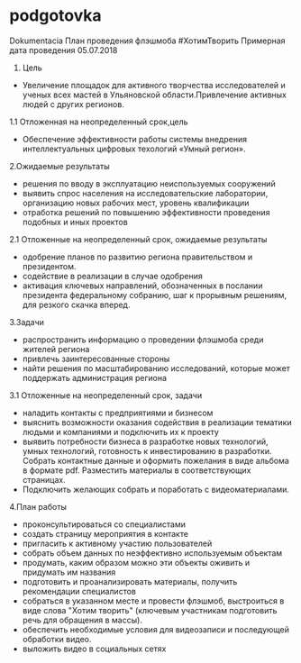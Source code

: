 # podgotovka
Dokumentacia 
План проведения флэшмоба #ХотимТворить 
Примерная дата проведения 05.07.2018


1. Цель 
- Увеличение площадок для активного творчества исследователей и ученых всех мастей в Ульяновской области.Привлечение активных людей с других регионов.

1.1 Отложенная на неопределенный срок,цель
- Обеспечение эффективности работы системы внедрения интеллектуальных цифровых техологий «Умный регион».


2.Ожидаемые результаты 
- решения по вводу в эксплуатацию неиспользуемых сооружений
- выявить спрос населения на исследовательские лаборатории, организацию новых рабочих мест, уровень квалификации
- отработка решений по повышению эффективности проведения подобных и иных проектов
                       
	
2.1 Отложенные на неопределенный срок, ожидаемые результаты
- одобрение планов по развитию региона правительством и президентом.
- содействие в реализации в случае одобрения  
- активация ключевых направлений, обозначенных в послании президента федеральному собранию, шаг к прорывным                                  решениям, для резкого скачка вперед.
											 
3.Задачи
- распространить информацию о проведении флэшмоба среди жителей региона
- привлечь заинтересованные стороны
- найти решения по масштабированию исследований, которые может поддержать администрация региона
	 
3.1 Отложенные на неопределенный срок, задачи
 - наладить контакты с предприятиями и бизнесом 
 - выяснить возможности оказания содействия в реализации тематики людьми и компаниями и подключить их к проекту
 - выявить потребности бизнеса в разработке новых технологий, умных технологий, готовность к инвестированию в разработки.                  Собрать контактные данные и оформить пожелания в виде альбома в формате pdf. Разместить материалы в соответствующих                      страницах.
 - Подключить желающих собрать и поработать с видеоматериалами.


4.План работы 
- проконсультироваться со специалистами
- создать страницу мероприятия в контакте
- пригласить к активному участию пользователей
- собрать объем данных по неэффективно используемым объектам
- продумать, каким образом можно эти объекты оживить и придумать им названия
- подготовить и проанализировать материалы, получить рекомендации специалистов
- собраться в указанном месте и провести флэшмоб, выстроиться в виде слова "Хотим творить" (ключевым участникам                           подготовить речь для обращения в массы). 
- обеспечить необходимые условия для видеозаписи и последующей обработки видео.
- выложить видео в социальных сетях 




